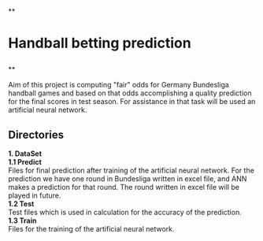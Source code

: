 **<h1>
Handball betting prediction
</h1>**

Aim of this project is computing "fair" odds for Germany Bundesliga handball games and based on that odds accomplishing a 
quality prediction for the final scores in test season. 
For assistance in that task will be used an artificial neural network.


<h2>
Directories
</h2>

<b>1. DataSet</b>
   <br/><b>1.1 Predict</b>
   <br/>Files for final prediction after training of the artificial neural network. For the prediction we have one round in Bundesliga written in excel file, and ANN makes a prediction for that round. The round written in excel file will be played in future.
   <br/><b>1.2 Test</b>
   <br/>Test files which is used in calculation for the accuracy of the prediction.
   <br/><b>1.3 Train</b>
   <br/>Files for the training of the artificial neural network.




